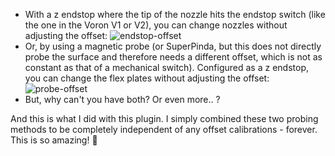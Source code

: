 - With a z endstop where the tip of the nozzle hits the endstop switch (like the one in
  the Voron V1 or V2), you can change nozzles without adjusting the offset:
  ![endstop-offset](https://user-images.githubusercontent.com/28778989/221303355-56e262dd-b4c5-4671-868f-c63aca2b605b.png)
- Or, by using a magnetic probe (or SuperPinda, but this does not directly probe the surface
  and therefore needs a different offset, which is not as constant as that of a mechanical
  switch). Configured as a z endstop, you can change the flex plates without adjusting the
  offset: ![probe-offset](https://user-images.githubusercontent.com/28778989/221303519-47f76396-1db3-44f9-8892-d0e77e3997fd.png)
- But, why can't you have both? Or even more.. ?

And this is what I did with this plugin. I simply combined these two probing methods to be
completely independent of any offset calibrations - forever. This is so amazing! :tada:
